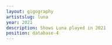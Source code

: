 ```yaml
---
layout: gigography
artistslug: luna
year: 2021
description: Shows Luna played in 2021
position: database-4
---
```

